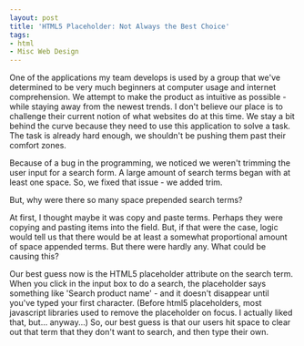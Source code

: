 ```yaml
---
layout: post
title: 'HTML5 Placeholder: Not Always the Best Choice'
tags:
- html
- Misc Web Design
---
```


One of the applications my team develops is used by a group that we've determined to be very much beginners at computer usage and internet comprehension.  We attempt to make the product as intuitive as possible - while staying away from the newest trends.  I don't believe our place is to challenge their current notion of what websites do at this time.  We stay a bit behind the curve because they need to use this application to solve a task.  The task is already hard enough, we shouldn't be pushing them past their comfort zones.

Because of a bug in the programming, we noticed we weren't trimming the user input for a search form.  A large amount of search terms began with at least one space.  So, we fixed that issue - we added trim.  

But, why were there so many space prepended search terms?

At first, I thought maybe it was copy and paste terms.  Perhaps they were copying and pasting items into the field.  But, if that were the case, logic would tell us that there would be at least a somewhat proportional amount of space appended terms.  But there were hardly any.  What could be causing this?

Our best guess now is the HTML5 placeholder attribute on the search term.  When you click in the input box to do a search, the placeholder says something like 'Search product name' - and it doesn't disappear until you've typed your first character.  (Before html5 placeholders, most javascript libraries used to remove the placeholder on focus.  I actually liked that, but... anyway...)  So, our best guess is that our users hit space to clear out that term that they don't want to search, and then type their own.
